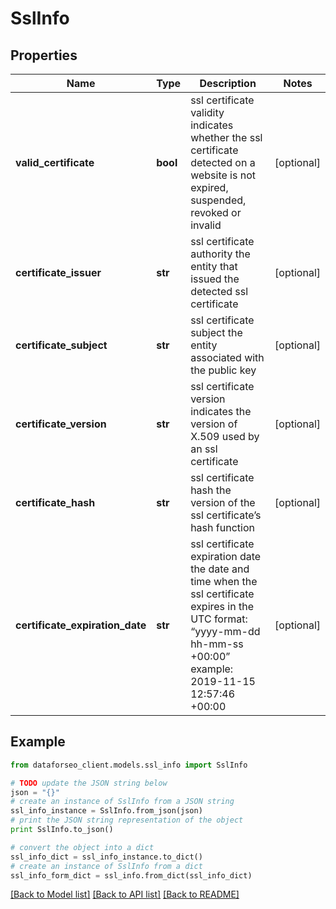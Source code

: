 # SslInfo


## Properties

Name | Type | Description | Notes
------------ | ------------- | ------------- | -------------
**valid_certificate** | **bool** | ssl certificate validity indicates whether the ssl certificate detected on a website is not expired, suspended, revoked or invalid | [optional] 
**certificate_issuer** | **str** | ssl certificate authority the entity that issued the detected ssl certificate | [optional] 
**certificate_subject** | **str** | ssl certificate subject the entity associated with the public key | [optional] 
**certificate_version** | **str** | ssl certificate version indicates the version of X.509 used by an ssl certificate | [optional] 
**certificate_hash** | **str** | ssl certificate hash the version of the ssl certificate’s hash function | [optional] 
**certificate_expiration_date** | **str** | ssl certificate expiration date the date and time when the ssl certificate expires in the UTC format: “yyyy-mm-dd hh-mm-ss +00:00” example: 2019-11-15 12:57:46 +00:00 | [optional] 

## Example

```python
from dataforseo_client.models.ssl_info import SslInfo

# TODO update the JSON string below
json = "{}"
# create an instance of SslInfo from a JSON string
ssl_info_instance = SslInfo.from_json(json)
# print the JSON string representation of the object
print SslInfo.to_json()

# convert the object into a dict
ssl_info_dict = ssl_info_instance.to_dict()
# create an instance of SslInfo from a dict
ssl_info_form_dict = ssl_info.from_dict(ssl_info_dict)
```
[[Back to Model list]](../README.md#documentation-for-models) [[Back to API list]](../README.md#documentation-for-api-endpoints) [[Back to README]](../README.md)


